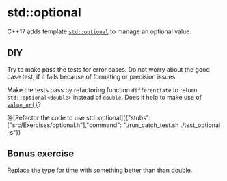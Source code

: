 # std::optional
C++17 adds template [`std::optional`](http://en.cppreference.com/w/cpp/utility/optional) to manage an optional value.

## DIY
Try to make pass the tests for error cases. Do not worry about the good case test,
if it fails because of formating or precision issues.

Make the tests pass by refactoring function `differentiate` to return `std::optional<double>` instead of `double`.
Does it help to make use of [`value_or()`](http://en.cppreference.com/w/cpp/utility/optional/value_or)?

@[Refactor the code to use std::optional]({"stubs": ["src/Exercises/optional.h"],"command": "./run_catch_test.sh ./test_optional -s"})

## Bonus exercise
Replace the type for time with something better than than double.
